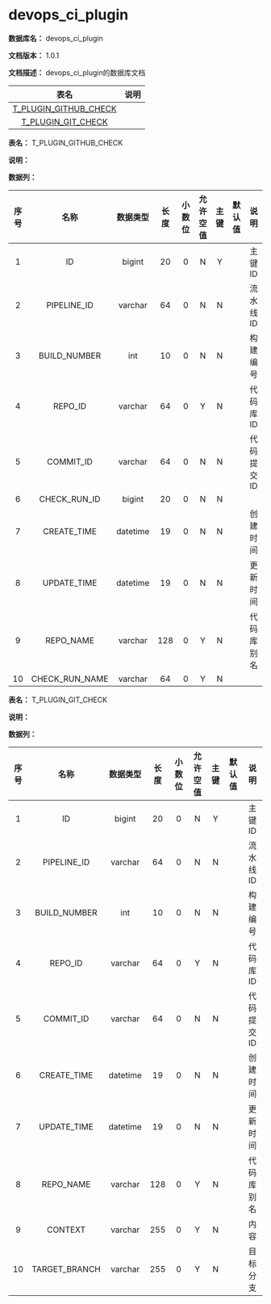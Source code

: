 # devops\_ci\_plugin

**数据库名：** devops\_ci\_plugin

**文档版本：** 1.0.1

**文档描述：** devops\_ci\_plugin的数据库文档

|                                     表名                                     |  说明 |
| :------------------------------------------------------------------------: | :-: |
| [T\_PLUGIN\_GITHUB\_CHECK](devops\_ci\_plugin.md#T\_PLUGIN\_GITHUB\_CHECK) |     |
|    [T\_PLUGIN\_GIT\_CHECK](devops\_ci\_plugin.md#T\_PLUGIN\_GIT\_CHECK)    |     |

**表名：** T\_PLUGIN\_GITHUB\_CHECK

**说明：**

**数据列：**

|  序号 |        名称        |   数据类型   |  长度 | 小数位 | 允许空值 |  主键 | 默认值 |   说明   |
| :-: | :--------------: | :------: | :-: | :-: | :--: | :-: | :-: | :----: |
|  1  |        ID        |  bigint  |  20 |  0  |   N  |  Y  |     |  主键ID  |
|  2  |   PIPELINE\_ID   |  varchar |  64 |  0  |   N  |  N  |     |  流水线ID |
|  3  |   BUILD\_NUMBER  |    int   |  10 |  0  |   N  |  N  |     |  构建编号  |
|  4  |     REPO\_ID     |  varchar |  64 |  0  |   Y  |  N  |     |  代码库ID |
|  5  |    COMMIT\_ID    |  varchar |  64 |  0  |   N  |  N  |     | 代码提交ID |
|  6  |  CHECK\_RUN\_ID  |  bigint  |  20 |  0  |   N  |  N  |     |        |
|  7  |   CREATE\_TIME   | datetime |  19 |  0  |   N  |  N  |     |  创建时间  |
|  8  |   UPDATE\_TIME   | datetime |  19 |  0  |   N  |  N  |     |  更新时间  |
|  9  |    REPO\_NAME    |  varchar | 128 |  0  |   Y  |  N  |     |  代码库别名 |
|  10 | CHECK\_RUN\_NAME |  varchar |  64 |  0  |   Y  |  N  |     |        |

**表名：** T\_PLUGIN\_GIT\_CHECK

**说明：**

**数据列：**

|  序号 |       名称       |   数据类型   |  长度 | 小数位 | 允许空值 |  主键 | 默认值 |   说明   |
| :-: | :------------: | :------: | :-: | :-: | :--: | :-: | :-: | :----: |
|  1  |       ID       |  bigint  |  20 |  0  |   N  |  Y  |     |  主键ID  |
|  2  |  PIPELINE\_ID  |  varchar |  64 |  0  |   N  |  N  |     |  流水线ID |
|  3  |  BUILD\_NUMBER |    int   |  10 |  0  |   N  |  N  |     |  构建编号  |
|  4  |    REPO\_ID    |  varchar |  64 |  0  |   Y  |  N  |     |  代码库ID |
|  5  |   COMMIT\_ID   |  varchar |  64 |  0  |   N  |  N  |     | 代码提交ID |
|  6  |  CREATE\_TIME  | datetime |  19 |  0  |   N  |  N  |     |  创建时间  |
|  7  |  UPDATE\_TIME  | datetime |  19 |  0  |   N  |  N  |     |  更新时间  |
|  8  |   REPO\_NAME   |  varchar | 128 |  0  |   Y  |  N  |     |  代码库别名 |
|  9  |     CONTEXT    |  varchar | 255 |  0  |   Y  |  N  |     |   内容   |
|  10 | TARGET\_BRANCH |  varchar | 255 |  0  |   Y  |  N  |     |  目标分支  |
